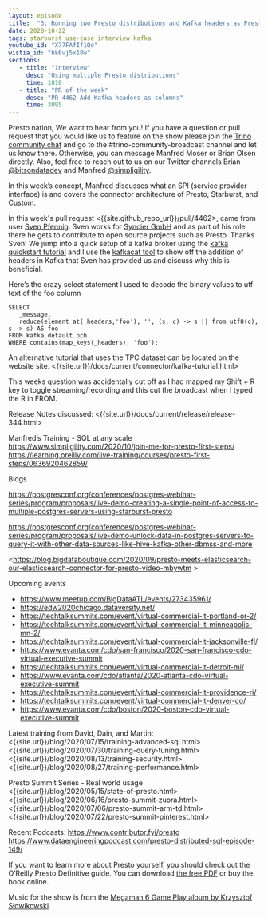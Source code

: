 ```yaml
---
layout: episode
title:  "3: Running two Presto distributions and Kafka headers as Presto columns"
date: 2020-10-22
tags: starburst use-case interview kafka
youtube_id: "X77FAfIf1Qo"
wistia_id: "hk6vj5x18w"
sections:
   - title: "Interview"
     desc: "Using multiple Presto distributions"
     time: 1810
   - title: "PR of the week"
     desc: "PR 4462 Add Kafka headers as columns"
     time: 3095
---
```


Presto nation, We want to hear from you! If you have a question or pull request 
that you would like us to feature on the show please join the 
[Trino community chat](slack.html) and go to the 
\#trino-community-broadcast channel and let us know there. Otherwise, you can 
message Manfred Moser or Brian Olsen directly. Also, feel free to reach out
to us on our Twitter channels Brian 
[@bitsondatadev](https://twitter.com/bitsondatadev) and Manfred 
[@simpligility](https://twitter.com/simpligility).

In this week’s concept, Manfred discusses what an SPI (service provider 
interface) is and covers the connector architecture of Presto, Starburst, and 
Custom.

In this week's pull request <{{site.github_repo_url}}/pull/4462>, 
came from user [Sven Pfennig](https://github.com/0xE282B0). Sven works for 
[Syncier GmbH](syncier.com) and as part of his role there he gets to contribute
to open source projects such as Presto. Thanks Sven! We jump into a quick setup
of a kafka broker using the 
[kafka quickstart tutorial](https://kafka.apache.org/quickstart) and I use the 
[kafkacat tool](https://github.com/edenhill/kafkacat) to show off the addition 
of headers in Kafka that Sven has provided us and discuss why this is 
beneficial.

Here’s the crazy select statement I used to decode the binary values to utf text
of the foo column
```
SELECT 
   _message, 
   reduce(element_at(_headers,'foo'), '', (s, c) -> s || from_utf8(c), s -> s) AS foo 
FROM kafka.default.pcb 
WHERE contains(map_keys(_headers), 'foo');
```

An alternative tutorial that uses the TPC dataset can be located on the website site. 
<{{site.url}}/docs/current/connector/kafka-tutorial.html>

This weeks question was accidentally cut off as I had mapped my Shift + R key to
toggle streaming/recording and this cut the broadcast when I typed the R in
FROM.

Release Notes discussed:
<{{site.url}}/docs/current/release/release-344.html>

Manfred’s Training - SQL at any scale
<https://www.simpligility.com/2020/10/join-me-for-presto-first-steps/>
<https://learning.oreilly.com/live-training/courses/presto-first-steps/0636920462859/>

Blogs

<https://postgresconf.org/conferences/postgres-webinar-series/program/proposals/live-demo-creating-a-single-point-of-access-to-multiple-postgres-servers-using-starburst-presto>

<https://postgresconf.org/conferences/postgres-webinar-series/program/proposals/live-demo-unlock-data-in-postgres-servers-to-query-it-with-other-data-sources-like-hive-kafka-other-dbmss-and-more>

<https://blog.bigdataboutique.com/2020/09/presto-meets-elasticsearch-our-elasticsearch-connector-for-presto-video-mbywtm >


Upcoming events
 - <https://www.meetup.com/BigDataATL/events/273435961/>
 - <https://edw2020chicago.dataversity.net/>
 - <https://techtalksummits.com/event/virtual-commercial-it-portland-or-2/>
 - <https://techtalksummits.com/event/virtual-commercial-it-minneapolis-mn-2/>
 - <https://techtalksummits.com/event/virtual-commercial-it-jacksonville-fl/>
 - <https://www.evanta.com/cdo/san-francisco/2020-san-francisco-cdo-virtual-executive-summit>
 - <https://techtalksummits.com/event/virtual-commercial-it-detroit-mi/>
 - <https://www.evanta.com/cdo/atlanta/2020-atlanta-cdo-virtual-executive-summit>
 - <https://techtalksummits.com/event/virtual-commercial-it-providence-ri/>
 - <https://techtalksummits.com/event/virtual-commercial-it-denver-co/>
 - <https://www.evanta.com/cdo/boston/2020-boston-cdo-virtual-executive-summit>

Latest training from David, Dain, and Martin:
<{{site.url}}/blog/2020/07/15/training-advanced-sql.html>
<{{site.url}}/blog/2020/07/30/training-query-tuning.html>
<{{site.url}}/blog/2020/08/13/training-security.html>
<{{site.url}}/blog/2020/08/27/training-performance.html>

Presto Summit Series - Real world usage
<{{site.url}}/blog/2020/05/15/state-of-presto.html>
<{{site.url}}/blog/2020/06/16/presto-summit-zuora.html>
<{{site.url}}/blog/2020/07/06/presto-summit-arm-td.html>
<{{site.url}}/blog/2020/07/22/presto-summit-pinterest.html>

Recent Podcasts:
<https://www.contributor.fyi/presto>
<https://www.dataengineeringpodcast.com/presto-distributed-sql-episode-149/>

If you want to learn more about Presto yourself, you should check out the 
O’Reilly Presto Definitive guide. You can download 
[the free PDF](https://www.starburstdata.com/oreilly-presto-guide-download/) or 
buy the book online.

Music for the show is from the [Megaman 6 Game Play album by Krzysztof 
Słowikowski](https://krzysztofslowikowski.bandcamp.com/album/mega-man-6-gp).

